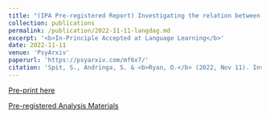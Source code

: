 ```yaml
---
title: "(IPA Pre-registered Report) Investigating the relation between second language proficiency and study success using a causal inference approach"
collection: publications
permalink: /publication/2022-11-11-langdag.md
excerpt: '<b>In-Principle Accepted at Language Learning</b>'
date: 2022-11-11
venue: 'PsyArxiv'
paperurl: 'https://psyarxiv.com/mf6x7/'
citation: 'Spit, S., Andringa, S. & <b>Ryan, O.</b> (2022, Nov 11). Investigating the relation between second language proficiency and study success using a causal inference approach'
---
```



[Pre-print here](https://psyarxiv.com/mf6x7/)

[Pre-registered Analysis Materials](https://osf.io/aef2d/)
